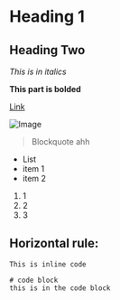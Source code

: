 # Heading 1
## Heading Two

*This is in italics*

**This part is bolded**

[Link](https://google.com)

![Image](https://user-images.githubusercontent.com/66543275/162546664-cd2f03a9-1a88-435e-bec3-96f468bc5e60.png)

> Blockquote
> ahh


* List
* item 1
* item 2


1. 1
2. 2
3. 3


Horizontal rule:
---


`This is inline code`

```
# code block
this is in the code block
```
